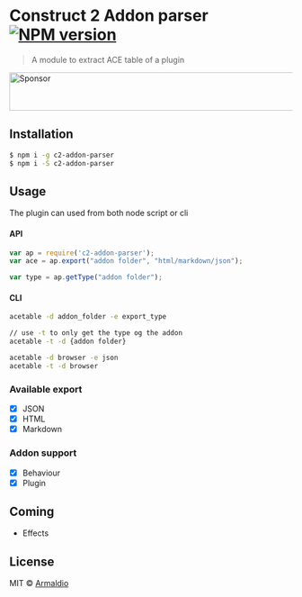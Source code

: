 # Construct 2 Addon parser [![NPM version][npm-image]][npm-url]
> A module to extract ACE table of a plugin

<a target='_blank' rel='nofollow' href='https://app.codesponsor.io/link/xUwNPd323FogQwpUUpKNVYuT/armaldio/c2-addon-parser'>
  <img alt='Sponsor' width='888' height='68' src='https://app.codesponsor.io/embed/xUwNPd323FogQwpUUpKNVYuT/armaldio/c2-addon-parser.svg' />
</a>

## Installation

```sh
$ npm i -g c2-addon-parser
$ npm i -S c2-addon-parser
```

## Usage

The plugin can used from both node script or cli

#### **API**
```javascript
var ap = require('c2-addon-parser');
var ace = ap.export("addon folder", "html/markdown/json");

var type = ap.getType("addon folder");
```

#### **CLI**
```sh
acetable -d addon_folder -e export_type

// use -t to only get the type og the addon
acetable -t -d {addon folder}

acetable -d browser -e json
acetable -t -d browser
```

### Available export 
- [x] JSON
- [x] HTML
- [x] Markdown

### Addon support
- [x] Behaviour
- [x] Plugin

## Coming
* Effects

## License

MIT © [Armaldio](armaldio.xyz)


[npm-image]: https://badge.fury.io/js/c2-addon-parser.svg
[npm-url]: https://npmjs.org/package/c2-addon-parser
[travis-image]: https://travis-ci.org/armaldio/c2-addon-parser.svg?branch=master
[travis-url]: https://travis-ci.org/armaldio/c2-addon-parser
[daviddm-image]: https://david-dm.org/armaldio/c2-addon-parser.svg?theme=shields.io
[daviddm-url]: https://david-dm.org/armaldio/c2-addon-parser
